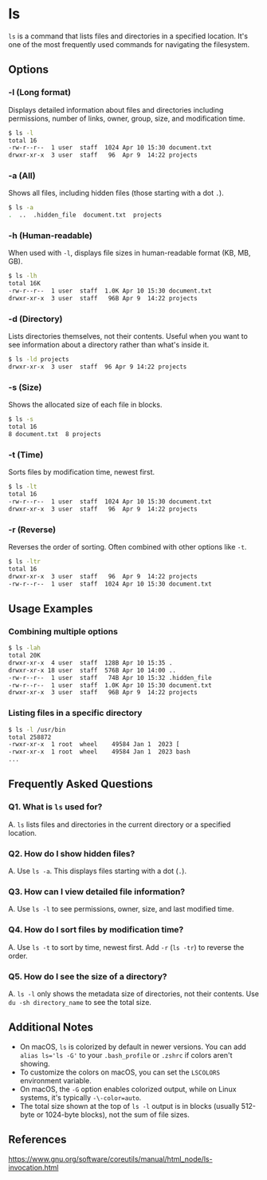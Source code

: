 # ls

`ls` is a command that lists files and directories in a specified location. It's one of the most frequently used commands for navigating the filesystem.

## Options

### **-l** (Long format)

Displays detailed information about files and directories including permissions, number of links, owner, group, size, and modification time.

```bash
$ ls -l
total 16
-rw-r--r--  1 user  staff  1024 Apr 10 15:30 document.txt
drwxr-xr-x  3 user  staff   96  Apr 9  14:22 projects
```

### **-a** (All)

Shows all files, including hidden files (those starting with a dot `.`).

```bash
$ ls -a
.  ..  .hidden_file  document.txt  projects
```

### **-h** (Human-readable)

When used with `-l`, displays file sizes in human-readable format (KB, MB, GB).

```bash
$ ls -lh
total 16K
-rw-r--r--  1 user  staff  1.0K Apr 10 15:30 document.txt
drwxr-xr-x  3 user  staff   96B Apr 9  14:22 projects
```

### **-d** (Directory)

Lists directories themselves, not their contents. Useful when you want to see information about a directory rather than what's inside it.

```bash
$ ls -ld projects
drwxr-xr-x  3 user  staff  96 Apr 9 14:22 projects
```

### **-s** (Size)

Shows the allocated size of each file in blocks.

```bash
$ ls -s
total 16
8 document.txt  8 projects
```

### **-t** (Time)

Sorts files by modification time, newest first.

```bash
$ ls -lt
total 16
-rw-r--r--  1 user  staff  1024 Apr 10 15:30 document.txt
drwxr-xr-x  3 user  staff   96  Apr 9  14:22 projects
```

### **-r** (Reverse)

Reverses the order of sorting. Often combined with other options like `-t`.

```bash
$ ls -ltr
total 16
drwxr-xr-x  3 user  staff   96  Apr 9  14:22 projects
-rw-r--r--  1 user  staff  1024 Apr 10 15:30 document.txt
```

## Usage Examples

### Combining multiple options

```bash
$ ls -lah
total 20K
drwxr-xr-x  4 user  staff  128B Apr 10 15:35 .
drwxr-xr-x 18 user  staff  576B Apr 10 14:00 ..
-rw-r--r--  1 user  staff   74B Apr 10 15:32 .hidden_file
-rw-r--r--  1 user  staff  1.0K Apr 10 15:30 document.txt
drwxr-xr-x  3 user  staff   96B Apr 9  14:22 projects
```

### Listing files in a specific directory

```bash
$ ls -l /usr/bin
total 258872
-rwxr-xr-x  1 root  wheel    49584 Jan 1  2023 [
-rwxr-xr-x  1 root  wheel    49584 Jan 1  2023 bash
...
```

## Frequently Asked Questions

### Q1. What is `ls` used for?
A. `ls` lists files and directories in the current directory or a specified location.

### Q2. How do I show hidden files?
A. Use `ls -a`. This displays files starting with a dot (`.`).

### Q3. How can I view detailed file information?
A. Use `ls -l` to see permissions, owner, size, and last modified time.

### Q4. How do I sort files by modification time?
A. Use `ls -t` to sort by time, newest first. Add `-r` (`ls -tr`) to reverse the order.

### Q5. How do I see the size of a directory?
A. `ls -l` only shows the metadata size of directories, not their contents. Use `du -sh directory_name` to see the total size.

## Additional Notes

- On macOS, `ls` is colorized by default in newer versions. You can add `alias ls='ls -G'` to your `.bash_profile` or `.zshrc` if colors aren't showing.
- To customize the colors on macOS, you can set the `LSCOLORS` environment variable.
- On macOS, the `-G` option enables colorized output, while on Linux systems, it's typically `-\-color=auto`.
- The total size shown at the top of `ls -l` output is in blocks (usually 512-byte or 1024-byte blocks), not the sum of file sizes.

## References

https://www.gnu.org/software/coreutils/manual/html_node/ls-invocation.html
